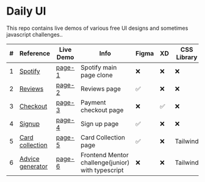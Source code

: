 # Daily UI

This repo contains live demos of various free UI designs and sometimes javascript challenges..

| #   | Reference                                                                                          | Live Demo                                                 | Info                                              | Figma              | XD                 | CSS Library |
| --- | -------------------------------------------------------------------------------------------------- | --------------------------------------------------------- | ------------------------------------------------- | ------------------ | ------------------ | ----------- |
| 1   | [Spotify](spotify.com)                                                                             | [page-1](https://firdausthedev.github.io/daily-UI/)       | Spotify main page clone                           | :x:                | :x:                | :x:         |
| 2   | [Reviews](https://uidesigndaily.com/posts/figma-reviews-day-1573)                                  | [page-2](https://firdausthedev.github.io/daily-UI/page-2) | Reviews page                                      | :white_check_mark: | :x:                | :x:         |
| 3   | [Checkout](https://uidesigndaily.com/posts/xd-credit-card-details-checkout-payment-day-879)        | [page-3](https://firdausthedev.github.io/daily-UI/page-3) | Payment checkout page                             | :x:                | :white_check_mark: | :x:         |
| 4   | [Signup](https://uidesigndaily.com/posts/figma-sign-up-authentication-day-1528)                    | [page-4](https://firdausthedev.github.io/daily-UI/page-4) | Sign up page                                      | :white_check_mark: | :x:                | :x:         |
| 5   | [Card collection](https://uidesigndaily.com/posts/figma-collections-list-collection-card-day-1577) | [page-5](https://firdausthedev.github.io/daily-UI/page-5) | Card Collection page                              | :white_check_mark: | :x:                | Tailwind    |
| 6   | [Advice generator](https://www.frontendmentor.io/challenges/advice-generator-app-QdUG-13db)        | [page-6](https://firdausthedev.github.io/daily-UI/page-6) | Frontend Mentor challenge(junior) with typescript | :x:                | :x:                | Tailwind    |
